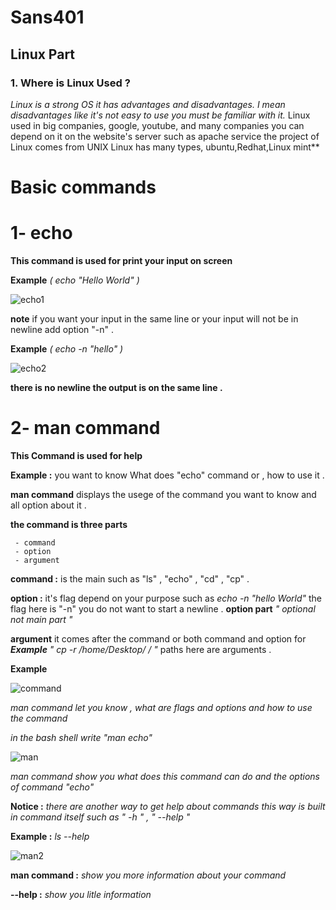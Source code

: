 # **Sans401**
## Linux Part
### **1. Where is Linux Used ?**
 *Linux is a strong OS it has advantages and disadvantages. I mean disadvantages like it's not easy to use you must be familiar with it.*
 Linux used in big companies, google, youtube, and many companies 
 you can depend on it on the website's server such as apache service 
 the project of Linux comes from UNIX 
 Linux has many types, ubuntu,Redhat,Linux mint**
 # Basic commands
 #   1- echo
   **This command is used for print your input on screen**
   
   **Example**  *(  echo "Hello World" )*
   
   ![echo1](https://user-images.githubusercontent.com/84593266/121801974-f8196180-cbee-11eb-81d6-69ff7032fa1a.PNG)
   
   **note** if you want your input in the same line or your input will not be in newline add option "-n" .
   
   **Example**  *( echo -n "hello" )*
   
   ![echo2](https://user-images.githubusercontent.com/84593266/121803393-31090480-cbf6-11eb-9bc8-d01c0542965a.PNG)
    
   **there is no newline the output is on the same line .** 
    
   # 2- man command 
   **This Command is used for help**
   
   **Example :** you want to know What does "echo" command or , how to use it . 
   
   **man command** displays the usege of the command you want to know and all option about it .
   
   **the command is three parts** 
     
     - command
     - option
     - argument
   
   **command :** is the main such as "ls" , "echo" , "cd" , "cp" .
   
   **option :** it's flag depend on your purpose such as *echo -n "hello World"* the flag here is "-n" you do not want to start a newline . **option part** *" optional not main part "*
   
   **argument** it comes after the command or both command and option for ***Example*** *" cp -r /home/Desktop/ / "*  paths here are arguments . 
   
   **Example** 
   
   ![command](https://user-images.githubusercontent.com/84593266/121805091-729dad80-cbfe-11eb-9603-124e8ece68b3.PNG)
   
   *man command let you know , what are flags and options and how to use the command*
   
   *in the bash shell write "man echo"*
   
   ![man](https://user-images.githubusercontent.com/84593266/121805270-5a7a5e00-cbff-11eb-8419-a6ac0cb251b1.PNG)
    
   *man command show you what does this command can do and the options of command "echo"* 
   
   **Notice :** *there are another way to get help about commands this way is built in command itself such as " -h " , " --help "*
   
   **Example :** *ls --help* 
   
   ![man2](https://user-images.githubusercontent.com/84593266/121805678-f22c7c00-cc00-11eb-974e-5affc453869b.PNG)
   
   **man command :** *show you more information about your command* 
   
   **--help :** *show you litle information*

   
    

   
    
   
   
                 
   
 
